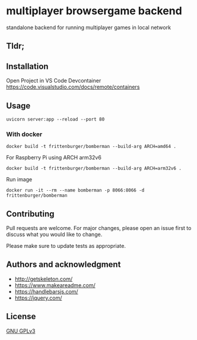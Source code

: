 # multiplayer browsergame backend
standalone backend for running multiplayer games in local network

## Tldr;


## Installation

Open Project in VS Code Devcontainer
https://code.visualstudio.com/docs/remote/containers

## Usage
```
uvicorn server:app --reload --port 80
```

### With docker
```
docker build -t frittenburger/bomberman --build-arg ARCH=amd64 .
```
For Raspberry Pi using ARCH arm32v6
```
docker build -t frittenburger/bomberman --build-arg ARCH=arm32v6 .
```
Run image
```
docker run -it --rm --name bomberman -p 8066:8066 -d frittenburger/bomberman
``` 

## Contributing
Pull requests are welcome. For major changes, please open an issue first to discuss what you would like to change.

Please make sure to update tests as appropriate.


## Authors and acknowledgment

- http://getskeleton.com/
- https://www.makeareadme.com/
- https://handlebarsjs.com/
- https://jquery.com/

## License
[GNU GPLv3](https://choosealicense.com/licenses/gpl-3.0/)

